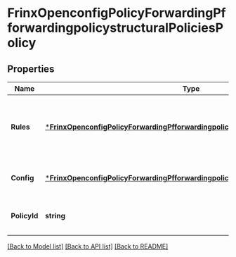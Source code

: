 # FrinxOpenconfigPolicyForwardingPfforwardingpolicystructuralPoliciesPolicy

## Properties
Name | Type | Description | Notes
------------ | ------------- | ------------- | -------------
**Rules** | [***FrinxOpenconfigPolicyForwardingPfforwardingpolicystructuralPoliciesPolicyRules**](frinx.openconfig.policy.forwarding.pfforwardingpolicystructural.policies.policy.Rules.md) | Optional[The criteria that should be matched for a packet to be forwarded according to the policy action.] REF:Optional.empty | [optional] [default to null]
**Config** | [***FrinxOpenconfigPolicyForwardingPfforwardingpolicystructuralPoliciesPolicyConfig**](frinx.openconfig.policy.forwarding.pfforwardingpolicystructural.policies.policy.Config.md) | Optional[Configuration options relating to the forwarding policy.] REF:Optional.empty | [optional] [default to null]
**PolicyId** | **string** | Optional[Reference to the identifier for the forwarding-policy.] REF:Optional.empty | [optional] [default to null]

[[Back to Model list]](../README.md#documentation-for-models) [[Back to API list]](../README.md#documentation-for-api-endpoints) [[Back to README]](../README.md)


